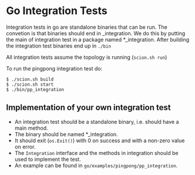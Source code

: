 # Go Integration Tests

Integration tests in go are standalone binaries that can be run.
The convetion is that binaries should end in _integration.
We do this by putting the main of integration test in a package named *_integration.
After building the integration test binaries end up in `./bin`

All integration tests assume the topology is running (`scion.sh run`)

To run the pingpong integration test do:
```
$ ./scion.sh build
$ ./scion.sh start
$ ./bin/pp_integration
```

## Implementation of your own integration test

* An integration test should be a standalone binary, i.e. should have a main method.
* The binary should be named *_integration.
* It should exit (`os.Exit()`) with 0 on success and with a non-zero value on error.
* The `Integration` interface and the methods in integration should be used to implement the test.
* An example can be found in `go/examples/pingpong/pp_integration`.
